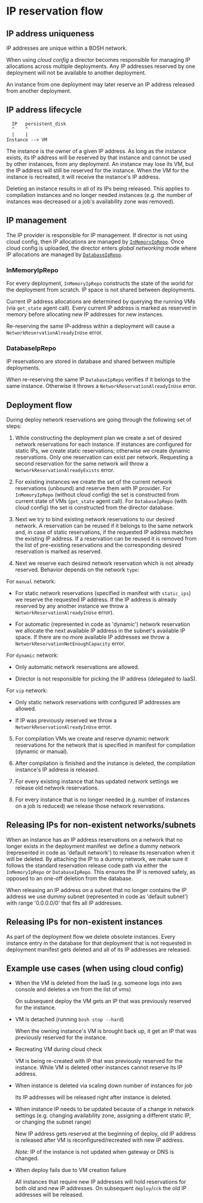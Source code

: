 # IP reservation flow

## IP address uniqueness

IP addresses are unique within a BOSH network.

When using *cloud config* a director becomes responsible for managing IP allocations across multiple deployments. Any IP addresses reserved by one deployment will not be available to another deployment.

An instance from one deployment may later reserve an IP address released from another deployment.

## IP address lifecycle

```
  IP   persistent_disk
  ^    ^
  |    |
Instance --> VM
```

The instance is the owner of a given IP address. As long as the instance exists, its IP address will be reserved by that instance and cannot be used by other instances, from any deployment. An instance may lose its VM, but the IP address will still be reserved for the instance. When the VM for the instance is recreated, it will receive the instance's IP address.

Deleting an instance results in all of its IPs being released. This applies to compilation instances and no longer needed instances (e.g. the number of instances was decreased or a job's availability zone was removed).

## IP management

The IP provider is responsible for IP management. If director is not using cloud config, then IP allocations are managed by [`InMemoryIpRepo`](../bosh-director/lib/bosh/director/deployment_plan/ip_provider/in_memory_ip_repo.rb). Once cloud config is uploaded, the director enters *global networking* mode where IP allocations are managed by [`DatabaseIpRepo`](../bosh-director/lib/bosh/director/deployment_plan/ip_provider/database_ip_repo.rb).

### InMemoryIpRepo

For every deployment, `InMemoryIpRepo` constructs the state of the world for the deployment from scratch. IP space is not shared between deployments.

Current IP address allocations are determined by querying the running VMs (via `get_state` agent call). Every current IP address is marked as reserved in memory before allocating new IP addresses for new instances.

Re-reserving the same IP-address within a deployment will cause a `NetworkReservationAlreadyInUse` error.

### DatabaseIpRepo

IP reservations are stored in database and shared between multiple deployments.

When re-reserving the same IP `DatabaseIpRepo` verifies if it belongs to the same instance. Otherwise it throws a `NetworkReservationAlreadyInUse` error.

## Deployment flow

During deploy network reservations are going through the following set of steps:

1. While constructing the deployment plan we create a set of desired network reservations for each instance. If instances are configured for static IPs, we create static reservations; otherwise we create dynamic reservations. Only one reservation can exist per network. Requesting a second reservation for the same network will throw a `NetworkReservationAlreadyExists` error.

2. For existing instances we create the set of the current network reservations (unbound) and reserve them with IP provider. For `InMemoryIpRepo` (without cloud config) the set is constructed from current state of VMs (`get_state` agent call). For `DatabaseIpRepo` (with cloud config) the set is constructed from the director database.

3. Next we try to bind existing network reservations to our desired network. A reservation can be reused if it belongs to the same network and, in case of static reservations, if the requested IP address matches the existing IP address. If a reservation can be reused it is removed from the list of pre-existing reservations and the corresponding desired reservation is marked as reserved.

4. Next we reserve each desired network reservation which is not already reserved. Behavior depends on the network `type`:

  For `manual` network:

  * For static network reservations (specified in manifest with `static_ips`) we reserve the requested IP address. If the IP address is already reserved by any another instance we throw a `NetworkReservationAlreadyInUse` error).

  * For automatic (represented in code as 'dynamic') network reservation we allocate the next available IP address in the subnet's available IP space. If there are no more available IP addresses we throw a `NetworkReservationNotEnoughCapacity` error.

  For `dynamic` network:

  * Only automatic network reservations are allowed.

  * Director is not responsible for picking the IP address (delegated to IaaS).

  For `vip` network:

  * Only static network reservations with configured IP addresses are allowed.

  * If IP was previously reserved we throw a `NetworkReservationAlreadyInUse` error.

5. For compilation VMs we create and reserve dynamic network reservations for the network that is specified in manifest for compilation (dynamic or manual).

6. After compilation is finished and the instance is deleted, the compilation instance's IP address is released.

7. For every existing instance that has updated network settings we release old network reservations.

8. For every instance that is no longer needed (e.g. number of instances on a job is reduced) we release those network reservations.


## Releasing IPs for non-existent networks/subnets

When an instance has an IP address reservations on a network that no longer exists in the deployment manifest we define a dummy network (represented in code as 'default network') to release its reservation when it will be deleted. By attaching the IP to a dummy network, we make sure it follows the standard reservation release code path via either the `InMemoryIpRepo` or `DatabaseIpRepo`. This ensures the IP is removed safely, as opposed to an one-off deletion from the database.

When releasing an IP address on a subnet that no longer contains the IP address we use dummy subnet (represented in code as 'default subnet') with range '0.0.0.0/0' that fits all IP addresses.

## Releasing IPs for non-existent instances

As part of the deployment flow we delete obsolete instances. Every instance entry in the database for that deployment that is not requested in deployment manifest gets deleted and all of its IP addresses are released.

## Example use cases (when using cloud config)

* When the VM is deleted from the IaaS (e.g. someone logs into aws console and deletes a vm from the list of vms)

  On subsequent deploy the VM gets an IP that was previously reserved for the instance.

* VM is detached (running `bosh stop --hard`)

  When the owning instance's VM is brought back up, it get an IP that was previously reserved for the instance.

* Recreating VM during cloud check

  VM is being re-created with IP that was previously reserved for the instance. While VM is deleted other instances cannot reserve its IP address.

* When instance is deleted via scaling down number of instances for job

  Its IP addresses will be released right after instance is deleted.

* When instance IP needs to be updated because of a change in network settings (e.g. changing availability zone, assigning a different static IP, or changing the subnet range)

  New IP address gets reserved at the beginning of deploy, old IP address is released after VM is reconfigured/recreated with new IP address.

  *Note:* IP of the instance is not updated when gateway or DNS is changed.

* When deploy fails due to VM creation failure

  All instances that require new IP addresses will hold reservations for both old and new IP addresses. On subsequent `deploy`/`cck` the old IP addresses will be released.
